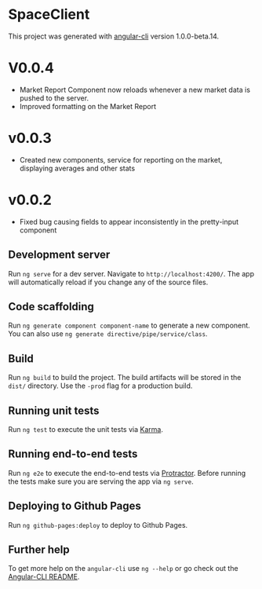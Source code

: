 # SpaceClient

This project was generated with [angular-cli](https://github.com/angular/angular-cli) version 1.0.0-beta.14.

# V0.0.4
* Market Report Component now reloads whenever a new market data is pushed to the server.
* Improved formatting on the Market Report

# v0.0.3
* Created new components, service for reporting on the market, displaying averages and other stats

# v0.0.2

* Fixed bug causing fields to appear inconsistently in the pretty-input component

## Development server
Run `ng serve` for a dev server. Navigate to `http://localhost:4200/`. The app will automatically reload if you change any of the source files.

## Code scaffolding

Run `ng generate component component-name` to generate a new component. You can also use `ng generate directive/pipe/service/class`.

## Build

Run `ng build` to build the project. The build artifacts will be stored in the `dist/` directory. Use the `-prod` flag for a production build.

## Running unit tests

Run `ng test` to execute the unit tests via [Karma](https://karma-runner.github.io).

## Running end-to-end tests

Run `ng e2e` to execute the end-to-end tests via [Protractor](http://www.protractortest.org/). 
Before running the tests make sure you are serving the app via `ng serve`.

## Deploying to Github Pages

Run `ng github-pages:deploy` to deploy to Github Pages.

## Further help

To get more help on the `angular-cli` use `ng --help` or go check out the [Angular-CLI README](https://github.com/angular/angular-cli/blob/master/README.md).
